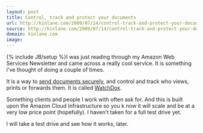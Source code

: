 ```yaml
---
layout: post
title: Control, track and protect your documents
url: http://kinlane.com/2009/07/14/control-track-and-protect-your-documents/
source: http://kinlane.com/2009/07/14/control-track-and-protect-your-documents/
domain: kinlane.com
image: 
---
```

{% include JB/setup %}I was just reading through my Amazon Web Services Newsletter and came across a really cool service. It is something I've thought of doing a couple of times.<p></p>
It is a way to <a href="https://www.watchdox.com/">send documents securely</a>, and control and track who views, prints or forwards them. It is called <a href="https://www.watchdox.com/">WatchDox</a>.<p></p>
Something clients and people I work with often ask for. And this is built upon the Amazon Cloud Infrastructure so you k now it will scale and be at a very low price point (hopefully). I haven't taken for a full test drive yet.<p></p>
I will take a test drive and see how it works, later.<p></p>
<input id="gwProxy" type="hidden" /><p></p>
<!--Session data--><input id="jsProxy" onclick="jsCall();" type="hidden" /><p></p>
<input id="gwProxy" type="hidden"><!--Session data--></input><input id="jsProxy" onclick="jsCall();" type="hidden" />